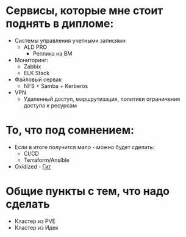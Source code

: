 # Сервисы, которые мне стоит поднять в дипломе:
 - Системы управления учетными записями:
    * ALD PRO
        * Реплика на ВМ
 - Мониторинг:
    * Zabbix
    * ELK Stack
 - Файловый сервак
    * NFS + Samba + Kerberos
 - VPN
    * Удаленный доступ, маршрутизация, политики ограничения доступа к ресурсам

# То, что под сомнением:
 - Если в итоге получится мало - можно будет сделать:
    * CI/CD
    * Terraform/Ansible
 - Oxidized - [Гит](https://github.com/ytti/oxidized)

# Общие пункты с тем, что надо сделать
 - Кластер из PVE
 - Кластер из Идек